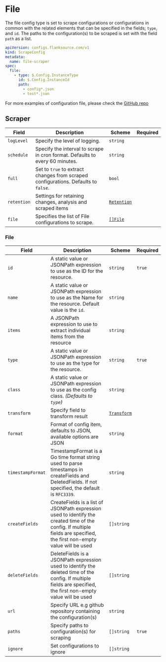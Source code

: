 # File

The file config type is set to scrape configurations or configurations in common with the related elements that can be specified in the fields; `type`, and `id`. The paths to the configuration(s) to be scraped is set with the field `path` as a list.

```yaml title='file-scraper.yaml'
apiVersion: configs.flanksource.com/v1
kind: ScrapeConfig
metadata:
  name: file-scraper
spec:
  file:
    - type: $.Config.InstanceType
      id: $.Config.InstanceId
      path:
        - config*.json
        - test*.json
```

For more examples of configuration file, please check the [GitHub repo](https://github.com/flanksource/config-db/tree/main/fixtures)

## Scraper

| Field       | Description                                                                        | Scheme                                       | Required |
| ----------- | ---------------------------------------------------------------------------------- | -------------------------------------------- | -------- |
| `logLevel`  | Specify the level of logging.                                                      | `string`                                     |          |
| `schedule`  | Specify the interval to scrape in cron format. Defaults to every 60 minutes.       | `string`                                     |          |
| `full`      | Set to `true` to extract changes from scraped configurations. Defaults to `false`. | `bool`                                       |          |
| `retention` | Settings for retaining changes, analysis and scraped items                         | [`Retention`](/config-db/concepts/retention) |          |
| `file`      | Specifies the list of File configurations to scrape.                               | [`[]File`](#file-1)                          |          |

### File

| Field             | Description                                                                                                                                                             | Scheme                               | Required |
| ----------------- | ----------------------------------------------------------------------------------------------------------------------------------------------------------------------- | ------------------------------------ | -------- |
| `id`              | A static value or JSONPath expression to use as the ID for the resource.                                                                                                | `string`                             | `true`   |
| `name`            | A static value or JSONPath expression to use as the Name for the resource. Default value is the `id`.                                                                   | `string`                             |          |
| `items`           | A JSONPath expression to use to extract individual items from the resource                                                                                              | `string`                             |          |
| `type`            | A static value or JSONPath expression to use as the type for the resource.                                                                                              | `string`                             | `true`   |
| `class`           | A static value or JSONPath expression to use as the config class. _(Defaults to `type`)_                                                                                | `string`                             |          |
| `transform`       | Specify field to transform result                                                                                                                                       | [`Transform`](../concepts/transform) |          |
| `format`          | Format of config item, defaults to JSON, available options are JSON                                                                                                     | `string`                             |          |
| `timestampFormat` | TimestampFormat is a Go time format string used to parse timestamps in createFields and DeletedFields. If not specified, the default is `RFC3339`.                      | `string`                             |          |
| `createFields`    | CreateFields is a list of JSONPath expression used to identify the created time of the config. If multiple fields are specified, the first non-empty value will be used | `[]string`                           |          |
| `deleteFields`    | DeleteFields is a JSONPath expression used to identify the deleted time of the config. If multiple fields are specified, the first non-empty value will be used         | `[]string`                           |          |
| `url`             | Specify URL e.g github repository containing the configuration(s)                                                                                                       | `string`                             |          |
| `paths`           | Specify paths to configuration(s) for scraping                                                                                                                          | `[]string`                           | `true`   |
| `ignore`          | Set configurations to ignore                                                                                                                                            | `[]string`                           |          |
